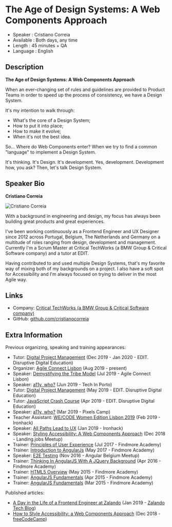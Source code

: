 The Age of Design Systems: A Web Components Approach
=========================

* Speaker   : Cristiano Correia
* Available : Both days, any time
* Length    : 45 minutes + QA
* Language  : English

Description
-----------
**The Age of Design Systems: A Web Components Approach**

When an ever-changing set of rules and guidelines are provided to Product Teams in order to speed up the process of consistency, we have a Design System.
 
It's my intention to walk through:
- What's the core of a Design System;
- How to put it into place;
- How to make it evolve;
- When it's not the best idea.

So... Where do Web Components enter? When we try to find a common "language" to implement a Design System.

It's thinking. It's Design. It's development. Yes, development. Development how, you ask? Then, let's talk Design System.

Speaker Bio
-----------

**Cristiano Correia**

![Cristiano Correia](https://avatars3.githubusercontent.com/u/4750068?v=4)

With a background in engineering and design, my focus has always been building great products and great experiences.

I've been working continuously as a Frontend Engineer and UX Designer since 2012 across Portugal, Belgium, The Netherlands and Germany on a multitude of roles ranging from design, development and management. Currently I'm a Scrum Master at Critical TechWorks (a BMW Group & Critical Software company) and a tutor at EDIT.

Having contributed to and used multiple Design Systems, that's my favorite way of mixing both of my backgrounds on a project. I also have a soft spot for Accessibility and I'm always focused on trying to deliver in the most Agile way.

Links
-----

* Company: [Critical TechWorks (a BMW Group & Critical Software company)](https://www.criticaltechworks.com/)
* GitHub: [github.com/cristianocorreia](https://github.com/cristianocorreia)

Extra Information
-----------------

Previous organizing, speaking and training appearances:
* Tutor: [Digital Project Management](https://edit.com.pt/formacao/curso-intensivo-digital-project-management-projetos-digitais-lisboa/) (Dec 2019 - Jan 2020 - EDIT. Disruptive Digital Education)
* Organizer: [Agile Connect Lisbon](https://www.meetup.com/pt-BR/Agile-Connect-Lisbon/) (Aug 2019 - present)
* Speaker: [Demystifying the Tribe Model](http://meetu.ps/e/GWZFR/w6zSF/d) (Jul 2019 - Agile Connect Lisbon)
* Speaker: [a11y, who?](https://techinporto.com/) (Jun 2019 - Tech In Porto)
* Tutor: [Digital Project Management](https://edit.com.pt/formacao/curso-intensivo-digital-project-management-projetos-digitais-lisboa/) (May 2019 - EDIT. Disruptive Digital Education)
* Tutor: [JavaScript Crash Course](https://edit.com.pt/formacao/workshop-javascript-crash-course-lisboa/) (Apr 2019 - EDIT. Disruptive Digital Education)
* Speaker: [a11y, who?](https://pixels.camp/cristianocorreia) (Mar 2019 - Pixels Camp)
* Teacher Assistant: [WE/CODE Women Edition Lisbon 2019](https://www.startuplisboa.com/upcoming-events-1/wecodeironhack) (Feb 2019 - Ironhack)
* Speaker: [All Paths Lead to UX](https://www.meetup.com/ironhack-lisbon/events/258125917/) (Jan 2019 - Ironhack)
* Speaker: [Styling Accessibility: A Web Components Approach](https://www.meetup.com/landing_jobs/events/256720438/) (Dec 2018 - Landing.jobs Meetup)
* Trainer: [Principles of User Experience](http://academy.findmore.pt/learning-areas/development/principles-of-user-experience-ux) (Jul 2017 - Findmore Academy)
* Trainer: [Introduction to AngularJs](http://academy.findmore.pt/learning-areas/development/introduction-to-angularjs) (May 2017 - Findmore Academy)
* Speaker: [E2E Testing](https://www.meetup.com/de-DE/Angular-Belgium/events/235752358/) (Nov 2016 - Angular Belgium Meetup)
* Trainer: [Thinking In AngularJS With A JQuery Background](http://academy.findmore.pt/learning-areas/development/thinking-in-angularjs-with-a-jquery-background) (Apr 2016 - Findmore Academy)
* Trainer: [HTML5 Overview](http://academy.findmore.pt/learning-areas/development/html5-overview
) (May 2015 - Findmore Academy)
* Trainer: [AngularJS Fundamentals](http://academy.findmore.pt/learning-areas/development/angularjs-fundamentals-new-session) (Apr 2015 - Findmore Academy)
* Trainer: [AngularJS Fundamentals](http://academy.findmore.pt/learning-areas/development/angularjs-fundamentals
) (Mar 2015 - Findmore Academy)


Published articles:

* [A Day in the Life of a Frontend Engineer at Zalando](https://jobs.zalando.com/tech/blog/frontend-engineer-zalando/) (Jan 2019 - [Zalando Tech Blog](https://jobs.zalando.com/tech/blog/))
* [How to Style Accessibility: a Web Components Approach](https://medium.freecodecamp.org/styling-accessibility-a-web-components-approach-dc2aa8123eb2) (Dec 2018 - [freeCodeCamp]())
